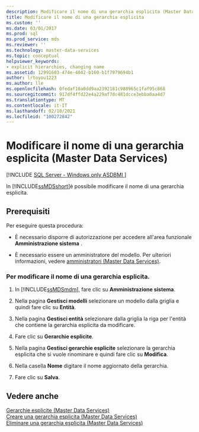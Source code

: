 ```yaml
---
description: Modificare il nome di una gerarchia esplicita (Master Data Services)
title: Modificare il nome di una gerarchia esplicita
ms.custom: ''
ms.date: 03/01/2017
ms.prod: sql
ms.prod_service: mds
ms.reviewer: ''
ms.technology: master-data-services
ms.topic: conceptual
helpviewer_keywords:
- explicit hierarchies, changing name
ms.assetid: 12991603-474e-4042-b160-b1f7979694b1
author: lrtoyou1223
ms.author: lle
ms.openlocfilehash: 0fedaf10a0dd9aa2392181c988965c1faf95c868
ms.sourcegitcommit: 917df4ffd22e4a229af7dc481dcce3ebba0aa4d7
ms.translationtype: MT
ms.contentlocale: it-IT
ms.lasthandoff: 02/10/2021
ms.locfileid: "100272842"
---
```

# <a name="change-an-explicit-hierarchy-name-master-data-services"></a>Modificare il nome di una gerarchia esplicita (Master Data Services)

[!INCLUDE [SQL Server - Windows only ASDBMI  ](../includes/applies-to-version/sql-windows-only-asdbmi.md)]

  In [!INCLUDE[ssMDSshort](../includes/ssmdsshort-md.md)]è possibile modificare il nome di una gerarchia esplicita.  
  
## <a name="prerequisites"></a>Prerequisiti  
 Per eseguire questa procedura:  
  
-   È necessario disporre di autorizzazione per accedere all'area funzionale **Amministrazione sistema** .  
  
-   È necessario essere un amministratore del modello. Per ulteriori informazioni, vedere [amministratori &#40;Master Data Services&#41;](../master-data-services/administrators-master-data-services.md).  
  
### <a name="to-change-the-name-of-an-explicit-hierarchy"></a>Per modificare il nome di una gerarchia esplicita.  
  
1.  In [!INCLUDE[ssMDSmdm](../includes/ssmdsmdm-md.md)], fare clic su **Amministrazione sistema**.  
  
2.  Nella pagina **Gestisci modelli** selezionare un modello dalla griglia e quindi fare clic su **Entità**.  
  
3.  Nella pagina **Gestisci entità** selezionare dalla griglia la riga per l'entità che contiene la gerarchia esplicita da modificare.  
  
4.  Fare clic su **Gerarchie esplicite**.  
  
5.  Nella pagina **Gestisci gerarchie esplicite** selezionare la gerarchia esplicita che si vuole rinominare e quindi fare clic su **Modifica**.  
  
6.  Nella casella **Nome** digitare il nome aggiornato della gerarchia.  
  
7.  Fare clic su **Salva**.  
  
## <a name="see-also"></a>Vedere anche  
 [Gerarchie esplicite &#40;Master Data Services&#41;](../master-data-services/explicit-hierarchies-master-data-services.md)   
 [Creare una gerarchia esplicita &#40;Master Data Services&#41;](../master-data-services/create-an-explicit-hierarchy-master-data-services.md)   
 [Eliminare una gerarchia esplicita &#40;Master Data Services&#41;](../master-data-services/delete-an-explicit-hierarchy-master-data-services.md)  
  
  
